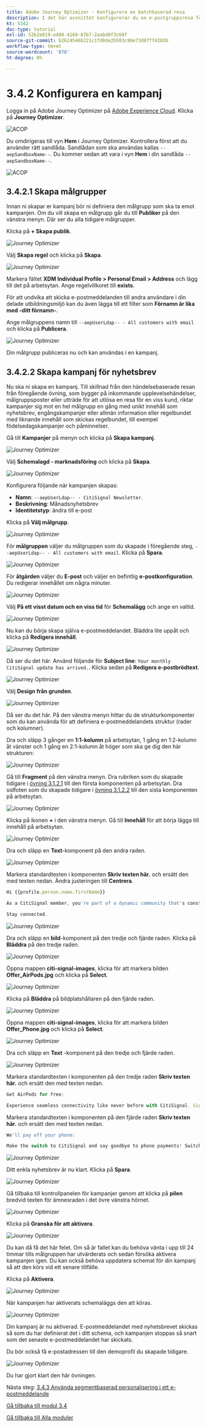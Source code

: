 ```yaml
---
title: Adobe Journey Optimizer - Konfigurera en batchbaserad resa
description: I det här avsnittet konfigurerar du en e-postgruppsresa för att skicka ett nyhetsbrev
kt: 5342
doc-type: tutorial
exl-id: 52b2e019-e408-4160-87b7-2aabd0f3c68f
source-git-commit: b2624546b221c1fd8de2b503c90e73d07ff4283b
workflow-type: tm+mt
source-wordcount: '878'
ht-degree: 0%

---
```


# 3.4.2 Konfigurera en kampanj

Logga in på Adobe Journey Optimizer på [Adobe Experience Cloud](https://experience.adobe.com). Klicka på **Journey Optimizer**.

![ACOP](./../../../modules/ajo-b2c/module3.1/images/acophome.png)

Du omdirigeras till vyn **Hem** i Journey Optimizer. Kontrollera först att du använder rätt sandlåda. Sandlådan som ska användas kallas `--aepSandboxName--`. Du kommer sedan att vara i vyn **Hem** i din sandlåda `--aepSandboxName--`.

![ACOP](./../../../modules/ajo-b2c/module3.1/images/acoptriglp.png)


## 3.4.2.1 Skapa målgrupper

Innan ni skapar er kampanj bör ni definiera den målgrupp som ska ta emot kampanjen. Om du vill skapa en målgrupp går du till **Publiker** på den vänstra menyn. Där ser du alla tidigare målgrupper.

Klicka på **+ Skapa publik**.

![Journey Optimizer](./images/audcampaign1.png)

Välj **Skapa regel** och klicka på **Skapa**.

![Journey Optimizer](./images/audcampaign2.png)

Markera fältet **XDM Individual Profile > Personal Email > Address** och lägg till det på arbetsytan. Ange regelvillkoret till **exists**.

För att undvika att skicka e-postmeddelanden till andra användare i din delade utbildningsmiljö kan du även lägga till ett filter som **Förnamn är lika med -ditt förnamn-**.

Ange målgruppens namn till `--aepUserLdap-- - All customers with email` och klicka på **Publicera**.

![Journey Optimizer](./images/audcampaign3.png)

Din målgrupp publiceras nu och kan användas i en kampanj.

## 3.4.2.2 Skapa kampanj för nyhetsbrev

Nu ska ni skapa en kampanj. Till skillnad från den händelsebaserade resan från föregående övning, som bygger på inkommande upplevelsehändelser, målgruppsposter eller utträde för att utlösa en resa för en viss kund, riktar kampanjer sig mot en hel målgrupp en gång med unikt innehåll som nyhetsbrev, engångskampanjer eller allmän information eller regelbundet med liknande innehåll som skickas regelbundet, till exempel födelsedagskampanjer och påminnelser.

Gå till **Kampanjer** på menyn och klicka på **Skapa kampanj**.

![Journey Optimizer](./images/oc43.png)

Välj **Schemalagd - marknadsföring** och klicka på **Skapa**.

![Journey Optimizer](./images/campaign1.png)

Konfigurera följande när kampanjen skapas:

- **Namn**: `--aepUserLdap-- - CitiSignal Newsletter`.
- **Beskrivning**: Månadsnyhetsbrev
- **Identitetstyp**: ändra till e-post

Klicka på **Välj målgrupp**.

![Journey Optimizer](./images/campaign2.png)

För **målgruppen** väljer du målgruppen som du skapade i föregående steg, `--aepUserLdap-- - All customers with email`. Klicka på **Spara**.

![Journey Optimizer](./images/campaign2a.png)

För **åtgärden** väljer du **E-post** och väljer en befintlig **e-postkonfiguration**. Du redigerar innehållet om några minuter.

![Journey Optimizer](./images/campaign3.png)

Välj **På ett visst datum och en viss tid** för **Schemalägg** och ange en valtid.

![Journey Optimizer](./images/campaign4.png)

Nu kan du börja skapa själva e-postmeddelandet. Bläddra lite uppåt och klicka på **Redigera innehåll**.

![Journey Optimizer](./images/campaign5.png)

Då ser du det här. Använd följande för **Subject line**: `Your monthly CitiSignal update has arrived.`. Klicka sedan på **Redigera e-postbrödtext**.

![Journey Optimizer](./images/campaign6.png)

Välj **Design från grunden**.

![Journey Optimizer](./images/campaign7.png)

Då ser du det här. På den vänstra menyn hittar du de strukturkomponenter som du kan använda för att definiera e-postmeddelandets struktur (rader och kolumner).

Dra och släpp 3 gånger en **1:1-kolumn** på arbetsytan, 1 gång en 1:2-kolumn åt vänster och 1 gång en 2:1-kolumn åt höger som ska ge dig den här strukturen:

![Journey Optimizer](./images/campaign8.png)

Gå till **Fragment** på den vänstra menyn. Dra rubriken som du skapade tidigare i [övning 3.1.2.1](./../module3.1/ex2.md) till den första komponenten på arbetsytan. Dra sidfoten som du skapade tidigare i [övning 3.1.2.2](./../module3.1/ex2.md) till den sista komponenten på arbetsytan.

![Journey Optimizer](./images/campaign9.png)

Klicka på ikonen **+** i den vänstra menyn. Gå till **Innehåll** för att börja lägga till innehåll på arbetsytan.

![Journey Optimizer](./images/campaign10.png)

Dra och släpp en **Text**-komponent på den andra raden.

![Journey Optimizer](./images/campaign11.png)

Markera standardtexten i komponenten **Skriv texten här.** och ersätt den med texten nedan. Ändra justeringen till **Centrera**.

```javascript
Hi {{profile.person.name.firstName}}

As a CitiSignal member, you're part of a dynamic community that's constantly evolving to meet your needs. We're committed to delivering innovative solutions that enhance your digital lifestyle and keep you ahead of the curve.

Stay connected.
```

![Journey Optimizer](./images/campaign12.png)

Dra och släpp en **bild**-komponent på den tredje och fjärde raden. Klicka på **Bläddra** på den tredje raden.

![Journey Optimizer](./images/campaign13.png)

Öppna mappen **citi-signal-images**, klicka för att markera bilden **Offer_AirPods.jpg** och klicka på **Select**.

![Journey Optimizer](./images/campaign14.png)

Klicka på **Bläddra** på bildplatshållaren på den fjärde raden.

![Journey Optimizer](./images/campaign15.png)

Öppna mappen **citi-signal-images**, klicka för att markera bilden **Offer_Phone.jpg** och klicka på **Select**.

![Journey Optimizer](./images/campaign16.png)

Dra och släpp en **Text** -komponent på den tredje och fjärde raden.

![Journey Optimizer](./images/campaign17.png)

Markera standardtexten i komponenten på den tredje raden **Skriv texten här.** och ersätt den med texten nedan.

```javascript
Get AirPods for free:

Experience seamless connectivity like never before with CitiSignal. Sign up for select premium plans and receive a complimentary pair of Apple AirPods. Stay connected in style with our unbeatable offer.
```

Markera standardtexten i komponenten på den fjärde raden **Skriv texten här.** och ersätt den med texten nedan.

```javascript
We'll pay off your phone:

Make the switch to CitiSignal and say goodbye to phone payments! Switching to CitiSignal has never been more rewarding. Say farewell to hefty phone bills as we help pay off your phone, up to 800$!
```

![Journey Optimizer](./images/campaign18.png)

Ditt enkla nyhetsbrev är nu klart. Klicka på **Spara**.

![Journey Optimizer](./images/ready.png)

Gå tillbaka till kontrollpanelen för kampanjer genom att klicka på **pilen** bredvid texten för ämnesraden i det övre vänstra hörnet.

![Journey Optimizer](./images/campaign19.png)

Klicka på **Granska för att aktivera**.

![Journey Optimizer](./images/campaign20.png)

Du kan då få det här felet. Om så är fallet kan du behöva vänta i upp till 24 timmar tills målgruppen har utvärderats och sedan försöka aktivera kampanjen igen. Du kan också behöva uppdatera schemat för din kampanj så att den körs vid ett senare tillfälle.

Klicka på **Aktivera**.

![Journey Optimizer](./images/campaign21.png)

När kampanjen har aktiverats schemaläggs den att köras.

![Journey Optimizer](./images/campaign22.png)

Din kampanj är nu aktiverad. E-postmeddelandet med nyhetsbrevet skickas så som du har definierat det i ditt schema, och kampanjen stoppas så snart som det senaste e-postmeddelandet har skickats.

Du bör också få e-postadressen till den demoprofil du skapade tidigare.

![Journey Optimizer](./images/campaign23.png)

Du har gjort klart den här övningen.

Nästa steg: [3.4.3 Använda segmentbaserad personalisering i ett e-postmeddelande](./ex3.md)

[Gå tillbaka till modul 3.4](./journeyoptimizer.md)

[Gå tillbaka till Alla moduler](../../../overview.md)
